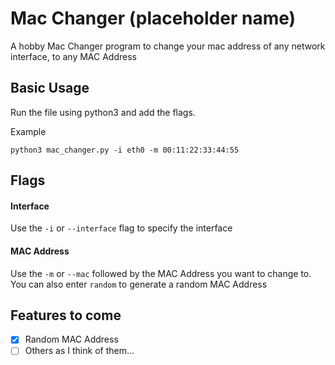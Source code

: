 # Mac Changer (placeholder name)

A hobby Mac Changer program to change your mac address of any network interface, to any MAC Address

## Basic Usage

Run the file using python3 and add the flags.

Example
```
python3 mac_changer.py -i eth0 -m 00:11:22:33:44:55
```

## Flags

#### Interface
Use the `-i` or `--interface` flag to specify the interface

#### MAC Address
Use the `-m` or `--mac` followed by the MAC Address you want to change to. You can also enter `random` to generate a random MAC Address

## Features to come
- [x] Random MAC Address
- [ ] Others as I think of them...
